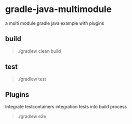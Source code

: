 # gradle-java-multimodule
a multi module gradle java example with plugins

## build
>./gradlew clean build

## test
>./gradlew test

## Plugins
Integrate testcontainers integration tests into build process
>./gradlew e2e
